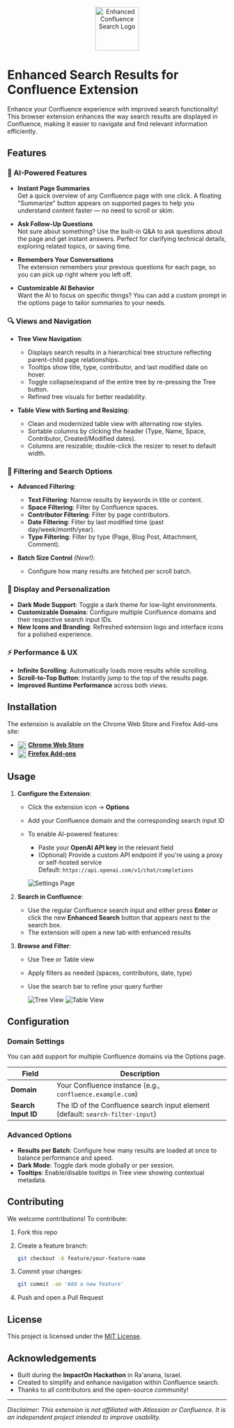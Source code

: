<p align="center">
  <img src="assets/logo.png" alt="Enhanced Confluence Search Logo" height="100">
</p>

# Enhanced Search Results for Confluence Extension

Enhance your Confluence experience with improved search functionality! This browser extension enhances the way search results are displayed in Confluence, making it easier to navigate and find relevant information efficiently.

## Features

### 🧠 AI-Powered Features

- **Instant Page Summaries**  
  Get a quick overview of any Confluence page with one click. A floating "Summarize" button appears on supported pages to help you understand content faster — no need to scroll or skim.

- **Ask Follow-Up Questions**  
  Not sure about something? Use the built-in Q&A to ask questions about the page and get instant answers. Perfect for clarifying technical details, exploring related topics, or saving time.

- **Remembers Your Conversations**  
  The extension remembers your previous questions for each page, so you can pick up right where you left off.

- **Customizable AI Behavior**  
  Want the AI to focus on specific things? You can add a custom prompt in the options page to tailor summaries to your needs.

### 🔍 Views and Navigation

- **Tree View Navigation**:
  - Displays search results in a hierarchical tree structure reflecting parent-child page relationships.
  - Tooltips show title, type, contributor, and last modified date on hover.
  - Toggle collapse/expand of the entire tree by re-pressing the Tree button.
  - Refined tree visuals for better readability.

- **Table View with Sorting and Resizing**:
  - Clean and modernized table view with alternating row styles.
  - Sortable columns by clicking the header (Type, Name, Space, Contributor, Created/Modified dates).
  - Columns are resizable; double-click the resizer to reset to default width.

### 🧰 Filtering and Search Options

- **Advanced Filtering**:
  - **Text Filtering**: Narrow results by keywords in title or content.
  - **Space Filtering**: Filter by Confluence spaces.
  - **Contributor Filtering**: Filter by page contributors.
  - **Date Filtering**: Filter by last modified time (past day/week/month/year).
  - **Type Filtering**: Filter by type (Page, Blog Post, Attachment, Comment).

- **Batch Size Control** *(New!)*:
  - Configure how many results are fetched per scroll batch.

### 🌙 Display and Personalization

- **Dark Mode Support**: Toggle a dark theme for low-light environments.
- **Customizable Domains**: Configure multiple Confluence domains and their respective search input IDs.
- **New Icons and Branding**: Refreshed extension logo and interface icons for a polished experience.

### ⚡️ Performance & UX

- **Infinite Scrolling**: Automatically loads more results while scrolling.
- **Scroll-to-Top Button**: Instantly jump to the top of the results page.
- **Improved Runtime Performance** across both views.

## Installation

The extension is available on the Chrome Web Store and Firefox Add-ons site:

- <img src="assets/images/chrome.png" width="20" alt="Chrome" align="absmiddle"> **[Chrome Web Store](https://chromewebstore.google.com/detail/enhanced-search-results-f/mmaihfkphcnjjheipeljfjbfkimfhcch)**
- <img src="assets/images/firefox.png" width="20" alt="Firefox" align="absmiddle"> **[Firefox Add-ons](https://addons.mozilla.org/en-US/firefox/addon/enhanced-confluence-search/)**

## Usage

1. **Configure the Extension**:
   - Click the extension icon → **Options**
   - Add your Confluence domain and the corresponding search input ID
   - To enable AI-powered features:
     - Paste your **OpenAI API key** in the relevant field
     - (Optional) Provide a custom API endpoint if you're using a proxy or self-hosted service  
       Default: `https://api.openai.com/v1/chat/completions`

     ![Settings Page](assets/images/settings.png)

2. **Search in Confluence**:
   - Use the regular Confluence search input and either press **Enter** or click the new **Enhanced Search** button that appears next to the search box.
   - The extension will open a new tab with enhanced results

3. **Browse and Filter**:
   - Use Tree or Table view
   - Apply filters as needed (spaces, contributors, date, type)
   - Use the search bar to refine your query further

     ![Tree View](assets/images/tree-view.png)
     ![Table View](assets/images/table-view.png)

## Configuration

### Domain Settings

You can add support for multiple Confluence domains via the Options page.

| Field                | Description                                              |
| -------------------- | -------------------------------------------------------- |
| **Domain**           | Your Confluence instance (e.g., `confluence.example.com`) |
| **Search Input ID**  | The ID of the Confluence search input element (default: `search-filter-input`) |

### Advanced Options

- **Results per Batch**: Configure how many results are loaded at once to balance performance and speed.
- **Dark Mode**: Toggle dark mode globally or per session.
- **Tooltips**: Enable/disable tooltips in Tree view showing contextual metadata.

## Contributing

We welcome contributions! To contribute:

1. Fork this repo
2. Create a feature branch:

   ```bash
   git checkout -b feature/your-feature-name
   ```

3. Commit your changes:

   ```bash
   git commit -am 'Add a new feature'
   ```

4. Push and open a Pull Request

## License

This project is licensed under the [MIT License](LICENSE).

## Acknowledgements

- Built during the **ImpactOn Hackathon** in Ra'anana, Israel.
- Created to simplify and enhance navigation within Confluence search.
- Thanks to all contributors and the open-source community!

---

*Disclaimer: This extension is not affiliated with Atlassian or Confluence. It is an independent project intended to improve usability.*